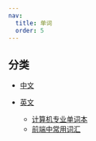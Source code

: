 ```yaml
---
nav:
  title: 单词
  order: 5
---
```


## 分类

- [中文](/words/cn)

- [英文](/words/en)
  - [计算机专业单词本](/words/en#计算机专业单词本)
  - [前端中常用词汇](/words/en#前端中常用词汇)

